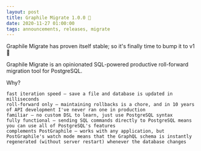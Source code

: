 ```yaml
---
layout: post
title: Graphile Migrate 1.0.0 🥳
date: 2020-11-27 01:00:00
tags: announcements, releases, migrate
---
```


Graphile Migrate has proven itself stable; so it's finally time to bump it to v1 🎉

Graphile Migrate is an opinionated SQL-powered productive roll-forward migration tool for PostgreSQL.

Why?

    fast iteration speed — save a file and database is updated in milliseconds
    roll-forward only — maintaining rollbacks is a chore, and in 10 years of API development I've never ran one in production
    familiar — no custom DSL to learn, just use PostgreSQL syntax
    fully functional — sending SQL commands directly to PostgreSQL means you can use all of PostgreSQL's features
    complements PostGraphile — works with any application, but PostGraphile's watch mode means that the GraphQL schema is instantly regenerated (without server restart) whenever the database changes
